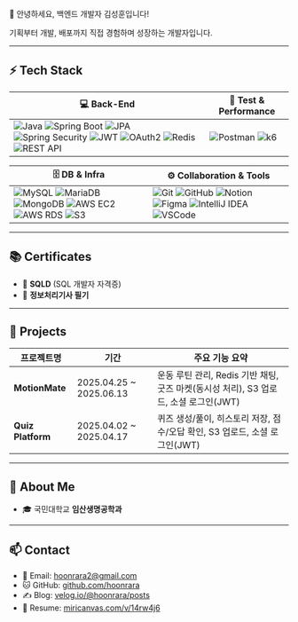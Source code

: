 👋 안녕하세요, 백엔드 개발자 김성훈입니다!</h1>

기획부터 개발, 배포까지 직접 경험하며 성장하는 개발자입니다.</p>

---

## ⚡ Tech Stack

| 💻 Back-End | 🧪 Test & Performance |
|-------------|------------------------|
| ![Java](https://img.shields.io/badge/Java-007396?style=flat-square&logo=java&logoColor=white) ![Spring Boot](https://img.shields.io/badge/SpringBoot-6DB33F?style=flat-square&logo=springboot&logoColor=white) ![JPA](https://img.shields.io/badge/JPA-%23323330.svg?style=flat-square) ![Spring Security](https://img.shields.io/badge/Security-6DB33F?style=flat-square&logo=springsecurity&logoColor=white) ![JWT](https://img.shields.io/badge/JWT-black?style=flat-square&logo=JSON%20web%20tokens) ![OAuth2](https://img.shields.io/badge/OAuth2-blue?style=flat-square) ![Redis](https://img.shields.io/badge/Redis-DC382D?style=flat-square&logo=redis&logoColor=white) ![REST API](https://img.shields.io/badge/REST--API-6DB33F?style=flat-square) | ![Postman](https://img.shields.io/badge/Postman-FF6C37?style=flat-square&logo=postman&logoColor=white) ![k6](https://img.shields.io/badge/k6-7D64FF?style=flat-square&logo=k6&logoColor=white) |

| 🗄️ DB & Infra | ⚙️ Collaboration & Tools |
|----------------|--------------------------|
| ![MySQL](https://img.shields.io/badge/MySQL-4479A1?style=flat-square&logo=mysql&logoColor=white) ![MariaDB](https://img.shields.io/badge/MariaDB-003545?style=flat-square&logo=mariadb&logoColor=white) ![MongoDB](https://img.shields.io/badge/MongoDB-47A248?style=flat-square&logo=mongodb&logoColor=white) ![AWS EC2](https://img.shields.io/badge/EC2-FF9900?style=flat-square&logo=amazonaws&logoColor=white) ![AWS RDS](https://img.shields.io/badge/RDS-527FFF?style=flat-square&logo=amazonaws&logoColor=white) ![S3](https://img.shields.io/badge/S3-569A31?style=flat-square&logo=amazonaws&logoColor=white) | ![Git](https://img.shields.io/badge/Git-F05032?style=flat-square&logo=git&logoColor=white) ![GitHub](https://img.shields.io/badge/GitHub-181717?style=flat-square&logo=github&logoColor=white) ![Notion](https://img.shields.io/badge/Notion-000000?style=flat-square&logo=notion&logoColor=white) ![Figma](https://img.shields.io/badge/Figma-F24E1E?style=flat-square&logo=figma&logoColor=white) ![IntelliJ IDEA](https://img.shields.io/badge/IntelliJ-000000?style=flat-square&logo=intellijidea&logoColor=white) ![VSCode](https://img.shields.io/badge/VSCode-007ACC?style=flat-square&logo=visualstudiocode&logoColor=white) |


---

## 📚 Certificates

- 📘 **SQLD** (SQL 개발자 자격증)
- 🧾 **정보처리기사 필기** 

---

## 💼 Projects

| 프로젝트명 | 기간 | 주요 기능 요약 |
|------------|------|----------------|
| **MotionMate** | 2025.04.25 ~ 2025.06.13 | 운동 루틴 관리, Redis 기반 채팅, 굿즈 마켓(동시성 처리), S3 업로드, 소셜 로그인(JWT) |
| **Quiz Platform** | 2025.04.02 ~ 2025.04.17 | 퀴즈 생성/풀이, 히스토리 저장, 점수/오답 확인, S3 업로드, 소셜 로그인(JWT) |


---

## 👤 About Me

- 🎓 국민대학교 **임산생명공학과** 

---

## 📫 Contact

- 📧 Email: hoonrara2@gmail.com  
- 🐱 GitHub: [github.com/hoonrara](https://github.com/hoonrara)  
- ✍️ Blog: [velog.io/@hoonrara/posts](https://velog.io/@hoonrara/posts)  
- 📎 Resume: [miricanvas.com/v/14rw4j6](https://www.miricanvas.com/v/14rw4j6)
